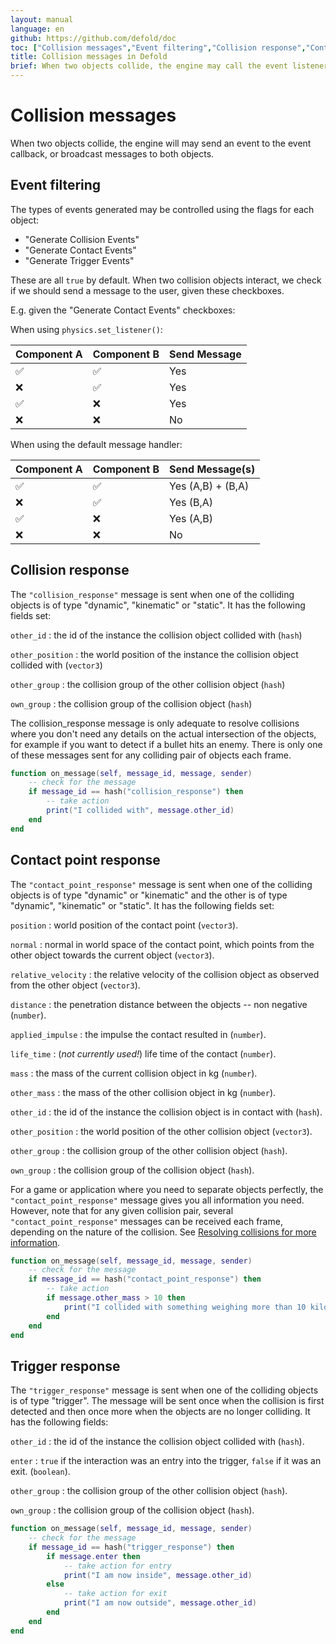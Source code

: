 ```yaml
---
layout: manual
language: en
github: https://github.com/defold/doc
toc: ["Collision messages","Event filtering","Collision response","Contact point response","Trigger response"]
title: Collision messages in Defold
brief: When two objects collide, the engine may call the event listener or broad cast messages.
---
```


# Collision messages

When two objects collide, the engine will may send an event to the event callback, or broadcast messages to both objects.

## Event filtering

The types of events generated may be controlled using the flags for each object:

* "Generate Collision Events"
* "Generate Contact Events"
* "Generate Trigger Events"

These are all `true` by default.
When two collision objects interact, we check if we should send a message to the user, given these checkboxes.

E.g. given the "Generate Contact Events" checkboxes:

When using `physics.set_listener()`:

| Component A | Component B | Send Message |
|-------------|-------------|--------------|
| ✅︎          | ✅︎          | Yes          |
| ❌          | ✅︎          | Yes          |
| ✅︎          | ❌          | Yes          |
| ❌          | ❌          | No           |

When using the default message handler:

| Component A | Component B | Send Message(s)   |
|-------------|-------------|-------------------|
| ✅︎          | ✅︎          | Yes (A,B) + (B,A) |
| ❌          | ✅︎          | Yes (B,A)         |
| ✅︎          | ❌          | Yes (A,B)         |
| ❌          | ❌          | No                |

## Collision response

The `"collision_response"` message is sent when one of the colliding objects is of type "dynamic", "kinematic" or "static". It has the following fields set:

`other_id`
: the id of the instance the collision object collided with (`hash`)

`other_position`
: the world position of the instance the collision object collided with (`vector3`)

`other_group`
: the collision group of the other collision object (`hash`)

`own_group`
: the collision group of the collision object (`hash`)

The collision_response message is only adequate to resolve collisions where you don't need any details on the actual intersection of the objects, for example if you want to detect if a bullet hits an enemy. There is only one of these messages sent for any colliding pair of objects each frame.

```Lua
function on_message(self, message_id, message, sender)
    -- check for the message
    if message_id == hash("collision_response") then
        -- take action
        print("I collided with", message.other_id)
    end
end
```

## Contact point response

The `"contact_point_response"` message is sent when one of the colliding objects is of type "dynamic" or "kinematic" and the other is of type "dynamic", "kinematic" or "static". It has the following fields set:

`position`
: world position of the contact point (`vector3`).

`normal`
: normal in world space of the contact point, which points from the other object towards the current object (`vector3`).

`relative_velocity`
: the relative velocity of the collision object as observed from the other object (`vector3`).

`distance`
: the penetration distance between the objects -- non negative (`number`).

`applied_impulse`
: the impulse the contact resulted in (`number`).

`life_time`
: (*not currently used!*) life time of the contact (`number`).

`mass`
: the mass of the current collision object in kg (`number`).

`other_mass`
: the mass of the other collision object in kg (`number`).

`other_id`
: the id of the instance the collision object is in contact with (`hash`).

`other_position`
: the world position of the other collision object (`vector3`).

`other_group`
: the collision group of the other collision object (`hash`).

`own_group`
: the collision group of the collision object (`hash`).

For a game or application where you need to separate objects perfectly, the `"contact_point_response"` message gives you all information you need. However, note that for any given collision pair, several `"contact_point_response"` messages can be received each frame, depending on the nature of the collision. See [Resolving collisions for more information](/manuals/physics-resolving-collisions).

```Lua
function on_message(self, message_id, message, sender)
    -- check for the message
    if message_id == hash("contact_point_response") then
        -- take action
        if message.other_mass > 10 then
            print("I collided with something weighing more than 10 kilos!")
        end
    end
end
```

## Trigger response

The `"trigger_response"`  message is sent when one of the colliding objects is of type "trigger". The message will be sent once when the collision is first detected and then once more when the objects are no longer colliding. It has the following fields:

`other_id`
: the id of the instance the collision object collided with (`hash`).

`enter`
: `true` if the interaction was an entry into the trigger, `false` if it was an exit. (`boolean`).

`other_group`
: the collision group of the other collision object (`hash`).

`own_group`
: the collision group of the collision object (`hash`).

```Lua
function on_message(self, message_id, message, sender)
    -- check for the message
    if message_id == hash("trigger_response") then
        if message.enter then
            -- take action for entry
            print("I am now inside", message.other_id)
        else
            -- take action for exit
            print("I am now outside", message.other_id)
        end
    end
end
```
